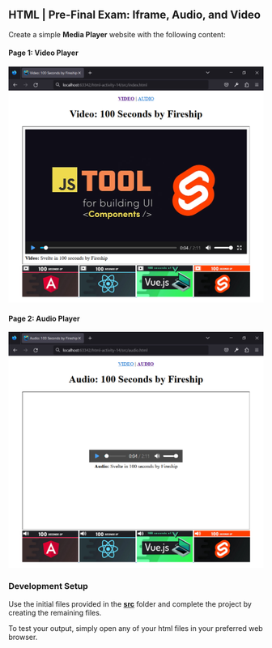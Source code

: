 ## HTML | Pre-Final Exam: Iframe, Audio, and Video
Create a simple **Media Player** website with the following content:

#### Page 1: Video Player
![videos](assets/html-14--01-videos.jpg)

#### Page 2: Audio Player
![audios](assets/html-14--02-audios.jpg)


### Development Setup
Use the initial files provided in the [**src**](/src) folder
and complete the project by creating the remaining files.

To test your output, simply open any of your html files in your preferred web browser.
